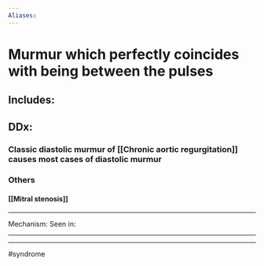```yaml
---
Aliases:
---
```

# Murmur which perfectly coincides with being between the pulses
## Includes:
###
## DDx:
### Classic diastolic murmur of [[Chronic aortic regurgitation]] causes most cases of diastolic murmur
### Others
#### [[Mitral stenosis]]
---
Mechanism:
Seen in: 

---


---
#syndrome 